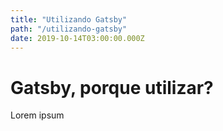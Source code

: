 ```yaml
---
title: "Utilizando Gatsby"
path: "/utilizando-gatsby"
date: 2019-10-14T03:00:00.000Z
---
```


# Gatsby, porque utilizar?

Lorem ipsum
